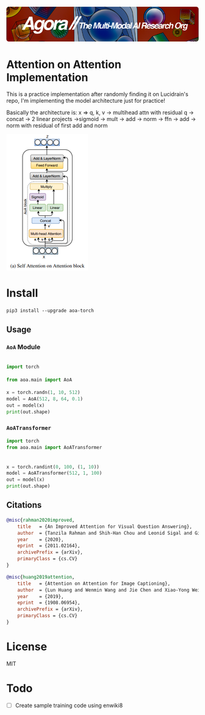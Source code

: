 [![Multi-Modality](agorabanner.png)](https://discord.gg/qUtxnK2NMf)

# Attention on Attention Implementation
This is a practice implementation after randomly finding it on Lucidrain's repo, I'm implementing the model architecture just for practice!

Basically the architecture is:
x => q, k, v -> multihead attn with residual q -> concat -> 2 linear projects
->sigmoid -> mult -> add -> norm -> ffn -> add -> norm with residual of first add and norm

<img src="./saoa.png"></img>

# Install
`pip3 install --upgrade aoa-torch `


## Usage

### `AoA` Module
```python

import torch

from aoa.main import AoA

x = torch.randn(1, 10, 512)
model = AoA(512, 8, 64, 0.1)
out = model(x)
print(out.shape)


```

### `AoATransformer`
```python
import torch 
from aoa.main import AoATransformer


x = torch.randint(0, 100, (1, 10))
model = AoATransformer(512, 1, 100)
out = model(x)
print(out.shape)


```





## Citations

```bibtex
@misc{rahman2020improved,
    title   = {An Improved Attention for Visual Question Answering}, 
    author  = {Tanzila Rahman and Shih-Han Chou and Leonid Sigal and Giuseppe Carenini},
    year    = {2020},
    eprint  = {2011.02164},
    archivePrefix = {arXiv},
    primaryClass = {cs.CV}
}
```

```bibtex
@misc{huang2019attention,
    title   = {Attention on Attention for Image Captioning}, 
    author  = {Lun Huang and Wenmin Wang and Jie Chen and Xiao-Yong Wei},
    year    = {2019},
    eprint  = {1908.06954},
    archivePrefix = {arXiv},
    primaryClass = {cs.CV}
}
```

# License
MIT



# Todo
- [ ] Create sample training code using enwiki8

